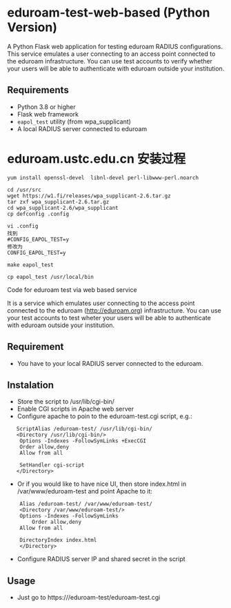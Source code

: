 # eduroam-test-web-based (Python Version)

A Python Flask web application for testing eduroam RADIUS configurations. This service emulates a user connecting to an access point connected to the eduroam infrastructure. You can use test accounts to verify whether your users will be able to authenticate with eduroam outside your institution.

## Requirements

* Python 3.8 or higher
* Flask web framework
* `eapol_test` utility (from wpa_supplicant)
* A local RADIUS server connected to eduroam

# eduroam.ustc.edu.cn 安装过程

```
yum install openssl-devel  libnl-devel perl-libwww-perl.noarch

cd /usr/src
wget https://w1.fi/releases/wpa_supplicant-2.6.tar.gz
tar zxf wpa_supplicant-2.6.tar.gz
cd wpa_supplicant-2.6/wpa_supplicant
cp defconfig .config

vi .config
找到
#CONFIG_EAPOL_TEST=y
修改为
CONFIG_EAPOL_TEST=y

make eapol_test

cp eapol_test /usr/local/bin
```


Code for eduroam test via web based service

It is a service which emulates user connecting to the access point connected to the eduroam (http://eduroam.org) infrastructure. You can use your test accounts to test wheter your users will be able to authenticate with eduroam outside your institution.

## Requirement

* You have to your local RADIUS server connected to the eduroam.

## Instalation

* Store the script to /usr/lib/cgi-bin/
* Enable CGI scripts in Apache web server
* Configure apache to poin to the eduroam-test.cgi script, e.g.:

```
   ScriptAlias /eduroam-test/ /usr/lib/cgi-bin/
   <Directory /usr/lib/cgi-bin/>
	Options -Indexes -FollowSymLinks +ExecCGI
	Order allow,deny
	Allow from all

	SetHandler cgi-script
   </Directory>
```

* Or if you would like to have nice UI, then store index.html in /var/www/eduroam-test and  point Apache to it:

```
    Alias /eduroam-test/ /var/www/eduroam-test/
    <Directory /var/www/eduroam-test/>
	Options -Indexes -FollowSymLinks
        Order allow,deny
	Allow from all

	DirectoryIndex index.html
    </Directory>
```
* Configure RADIUS server IP and shared secret in the script

## Usage

* Just go to https://<your machine>/eduroam-test/eduroam-test.cgi
